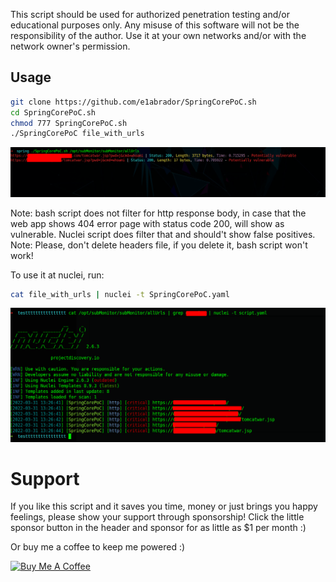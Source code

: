 This script should be used for authorized penetration testing and/or educational purposes only.
Any misuse of this software will not be the responsibility of the author. Use it at your own networks and/or with the network owner's permission.

## Usage

````bash
git clone https://github.com/e1abrador/SpringCorePoC.sh
cd SpringCorePoC.sh
chmod 777 SpringCorePoC.sh
./SpringCorePoC file_with_urls
````

![alt text](https://github.com/e1abrador/SpringCorePoC.sh/blob/master/springCorePoC.png)

Note: bash script does not filter for http response body, in case that the web app shows 404 error page with status code 200, will show as vulnerable. Nuclei script does filter that and should't show false positives.                    
Note: Please, don't delete headers file, if you delete it, bash script won't work!

To use it at nuclei, run:

````bash
cat file_with_urls | nuclei -t SpringCorePoC.yaml
````
![alt text](https://github.com/e1abrador/SpringCorePoC.sh/blob/master/SpringCorePoC_nuclei.png)

<h1>Support</h1>

If you like this script and it saves you time, money or just brings you happy feelings, please show your support through sponsorship! Click the little sponsor button in the header and sponsor for as little as $1 per month :)

Or buy me a coffee to keep me powered :)

<a href="https://www.buymeacoffee.com/e1abrador" target="_blank"><img src="https://cdn.buymeacoffee.com/buttons/default-black.png" alt="Buy Me A Coffee" width=300px> </a>
